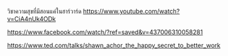 วิชาความสุขที่มีสอนแค่ในฮาร์วาร์ด
https://www.youtube.com/watch?v=CiA4nUk4ODk

https://www.facebook.com/watch/?ref=saved&v=437006310058281

https://www.ted.com/talks/shawn_achor_the_happy_secret_to_better_work
